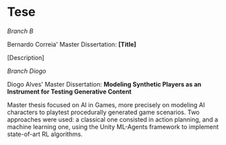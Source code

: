 # Tese
*Branch B*

Bernardo Correia' Master Dissertation: **[Title]** 

[Description]






*Branch Diogo*

Diogo Alves' Master Dissertation: **Modeling Synthetic Players as an Instrument for Testing Generative Content**

Master thesis focused on AI in Games, more precisely on modeling AI 
characters to playtest procedurally generated game scenarios. Two approaches 
were used: a classical one consisted in action planning, and a machine learning one, 
using the Unity ML-Agents framework to implement state-of-art RL algorithms. 
